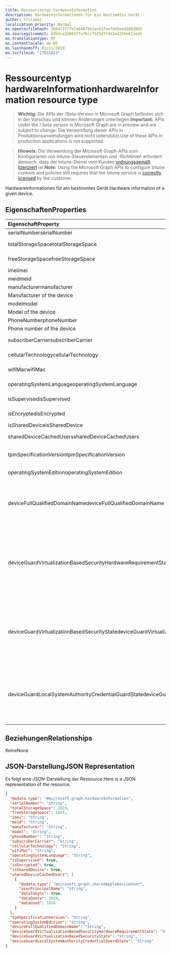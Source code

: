 ```yaml
---
title: Ressourcentyp hardwareInformation
description: Hardwareinformationen für ein bestimmtes Gerät.
author: tfitzmac
localization_priority: Normal
ms.openlocfilehash: 2684f1ff7e7a6407942ac61fae7d45ead16820d2
ms.sourcegitcommit: d2b3ca32602ffa76cc7925d7f4d1e2258e611ea5
ms.translationtype: MT
ms.contentlocale: de-DE
ms.lasthandoff: 01/11/2019
ms.locfileid: "27831823"
---
```

# <a name="hardwareinformation-resource-type"></a><span data-ttu-id="24494-103">Ressourcentyp hardwareInformation</span><span class="sxs-lookup"><span data-stu-id="24494-103">hardwareInformation resource type</span></span>

> <span data-ttu-id="24494-104">**Wichtig:** Die APIs der /Beta-Version in Microsoft Graph befinden sich in der Vorschau und können Änderungen unterliegen.</span><span class="sxs-lookup"><span data-stu-id="24494-104">**Important:** APIs under the / beta version in Microsoft Graph are in preview and are subject to change.</span></span> <span data-ttu-id="24494-105">Die Verwendung dieser APIs in Produktionsanwendungen wird nicht unterstützt.</span><span class="sxs-lookup"><span data-stu-id="24494-105">Use of these APIs in production applications is not supported.</span></span>

> <span data-ttu-id="24494-106">**Hinweis:** Die Verwendung der Microsoft Graph-APIs zum Konfigurieren von Intune-Steuerelementen und -Richtlinien erfordert dennoch, dass der Intune-Dienst vom Kunden [ordnungsgemäß lizenziert](https://go.microsoft.com/fwlink/?linkid=839381) ist.</span><span class="sxs-lookup"><span data-stu-id="24494-106">**Note:** Using the Microsoft Graph APIs to configure Intune controls and policies still requires that the Intune service is [correctly licensed](https://go.microsoft.com/fwlink/?linkid=839381) by the customer.</span></span>

<span data-ttu-id="24494-107">Hardwareinformationen für ein bestimmtes Gerät.</span><span class="sxs-lookup"><span data-stu-id="24494-107">Hardware information of a given device.</span></span>
## <a name="properties"></a><span data-ttu-id="24494-108">Eigenschaften</span><span class="sxs-lookup"><span data-stu-id="24494-108">Properties</span></span>
|<span data-ttu-id="24494-109">Eigenschaft</span><span class="sxs-lookup"><span data-stu-id="24494-109">Property</span></span>|<span data-ttu-id="24494-110">Typ</span><span class="sxs-lookup"><span data-stu-id="24494-110">Type</span></span>|<span data-ttu-id="24494-111">Beschreibung</span><span class="sxs-lookup"><span data-stu-id="24494-111">Description</span></span>|
|:---|:---|:---|
|<span data-ttu-id="24494-112">serialNumber</span><span class="sxs-lookup"><span data-stu-id="24494-112">serialNumber</span></span>|<span data-ttu-id="24494-113">String</span><span class="sxs-lookup"><span data-stu-id="24494-113">String</span></span>|<span data-ttu-id="24494-114">Seriennummer.</span><span class="sxs-lookup"><span data-stu-id="24494-114">Serial number.</span></span>|
|<span data-ttu-id="24494-115">totalStorageSpace</span><span class="sxs-lookup"><span data-stu-id="24494-115">totalStorageSpace</span></span>|<span data-ttu-id="24494-116">Int64</span><span class="sxs-lookup"><span data-stu-id="24494-116">Int64</span></span>|<span data-ttu-id="24494-117">Gesamtmenge des Speicherplatzes des Geräts.</span><span class="sxs-lookup"><span data-stu-id="24494-117">Total storage space of the device.</span></span>|
|<span data-ttu-id="24494-118">freeStorageSpace</span><span class="sxs-lookup"><span data-stu-id="24494-118">freeStorageSpace</span></span>|<span data-ttu-id="24494-119">Int64</span><span class="sxs-lookup"><span data-stu-id="24494-119">Int64</span></span>|<span data-ttu-id="24494-120">Freier Speicherplatz des Geräts.</span><span class="sxs-lookup"><span data-stu-id="24494-120">Free storage space of the device.</span></span>|
|<span data-ttu-id="24494-121">imei</span><span class="sxs-lookup"><span data-stu-id="24494-121">imei</span></span>|<span data-ttu-id="24494-122">String</span><span class="sxs-lookup"><span data-stu-id="24494-122">String</span></span>|<span data-ttu-id="24494-123">IMEI</span><span class="sxs-lookup"><span data-stu-id="24494-123">IMEI</span></span>|
|<span data-ttu-id="24494-124">meid</span><span class="sxs-lookup"><span data-stu-id="24494-124">meid</span></span>|<span data-ttu-id="24494-125">String</span><span class="sxs-lookup"><span data-stu-id="24494-125">String</span></span>|<span data-ttu-id="24494-126">MEID</span><span class="sxs-lookup"><span data-stu-id="24494-126">MEID</span></span>|
|<span data-ttu-id="24494-127">manufacturer</span><span class="sxs-lookup"><span data-stu-id="24494-127">manufacturer</span></span>|<span data-ttu-id="24494-128">String</span><span class="sxs-lookup"><span data-stu-id="24494-128">String</span></span>|<span data-ttu-id="24494-129">Hersteller des Geräts.
</span><span class="sxs-lookup"><span data-stu-id="24494-129">Manufacturer of the device</span></span>|
|<span data-ttu-id="24494-130">model</span><span class="sxs-lookup"><span data-stu-id="24494-130">model</span></span>|<span data-ttu-id="24494-131">String</span><span class="sxs-lookup"><span data-stu-id="24494-131">String</span></span>|<span data-ttu-id="24494-132">Modell des Geräts.
</span><span class="sxs-lookup"><span data-stu-id="24494-132">Model of the device</span></span>|
|<span data-ttu-id="24494-133">PhoneNumber</span><span class="sxs-lookup"><span data-stu-id="24494-133">phoneNumber</span></span>|<span data-ttu-id="24494-134">String</span><span class="sxs-lookup"><span data-stu-id="24494-134">String</span></span>|<span data-ttu-id="24494-135">Telefonnummer des Geräts.
</span><span class="sxs-lookup"><span data-stu-id="24494-135">Phone number of the device</span></span>|
|<span data-ttu-id="24494-136">subscriberCarrier</span><span class="sxs-lookup"><span data-stu-id="24494-136">subscriberCarrier</span></span>|<span data-ttu-id="24494-137">String</span><span class="sxs-lookup"><span data-stu-id="24494-137">String</span></span>|<span data-ttu-id="24494-138">Abonnenten Netzbetreiber des Geräts</span><span class="sxs-lookup"><span data-stu-id="24494-138">Subscriber carrier of the device</span></span>|
|<span data-ttu-id="24494-139">cellularTechnology</span><span class="sxs-lookup"><span data-stu-id="24494-139">cellularTechnology</span></span>|<span data-ttu-id="24494-140">String</span><span class="sxs-lookup"><span data-stu-id="24494-140">String</span></span>|<span data-ttu-id="24494-141">Mobilfunk-Technologie des Geräts</span><span class="sxs-lookup"><span data-stu-id="24494-141">Cellular technology of the device</span></span>|
|<span data-ttu-id="24494-142">wifiMac</span><span class="sxs-lookup"><span data-stu-id="24494-142">wifiMac</span></span>|<span data-ttu-id="24494-143">String</span><span class="sxs-lookup"><span data-stu-id="24494-143">String</span></span>|<span data-ttu-id="24494-144">WLAN-MAC-Adresse des Geräts</span><span class="sxs-lookup"><span data-stu-id="24494-144">WiFi MAC address of the device</span></span>|
|<span data-ttu-id="24494-145">operatingSystemLanguage</span><span class="sxs-lookup"><span data-stu-id="24494-145">operatingSystemLanguage</span></span>|<span data-ttu-id="24494-146">String</span><span class="sxs-lookup"><span data-stu-id="24494-146">String</span></span>|<span data-ttu-id="24494-147">Die Sprache des Betriebssystems des Geräts</span><span class="sxs-lookup"><span data-stu-id="24494-147">Operating system language of the device</span></span>|
|<span data-ttu-id="24494-148">isSupervised</span><span class="sxs-lookup"><span data-stu-id="24494-148">isSupervised</span></span>|<span data-ttu-id="24494-149">Boolean</span><span class="sxs-lookup"><span data-stu-id="24494-149">Boolean</span></span>|<span data-ttu-id="24494-150">Überwachten Modus des Geräts</span><span class="sxs-lookup"><span data-stu-id="24494-150">Supervised mode of the device</span></span>|
|<span data-ttu-id="24494-151">isEncrypted</span><span class="sxs-lookup"><span data-stu-id="24494-151">isEncrypted</span></span>|<span data-ttu-id="24494-152">Boolean</span><span class="sxs-lookup"><span data-stu-id="24494-152">Boolean</span></span>|<span data-ttu-id="24494-153">Status der Verschlüsselung des Geräts</span><span class="sxs-lookup"><span data-stu-id="24494-153">Encryption status of the device</span></span>|
|<span data-ttu-id="24494-154">isSharedDevice</span><span class="sxs-lookup"><span data-stu-id="24494-154">isSharedDevice</span></span>|<span data-ttu-id="24494-155">Boolean</span><span class="sxs-lookup"><span data-stu-id="24494-155">Boolean</span></span>|<span data-ttu-id="24494-156">Freigegebene iPad</span><span class="sxs-lookup"><span data-stu-id="24494-156">Shared iPad</span></span>|
|<span data-ttu-id="24494-157">sharedDeviceCachedUsers</span><span class="sxs-lookup"><span data-stu-id="24494-157">sharedDeviceCachedUsers</span></span>|<span data-ttu-id="24494-158">[SharedAppleDeviceUser](../resources/intune-devices-sharedappledeviceuser.md) -Auflistung</span><span class="sxs-lookup"><span data-stu-id="24494-158">[sharedAppleDeviceUser](../resources/intune-devices-sharedappledeviceuser.md) collection</span></span>|<span data-ttu-id="24494-159">Alle Benutzer auf dem freigegebenen Apple-Gerät</span><span class="sxs-lookup"><span data-stu-id="24494-159">All users on the shared Apple device</span></span>|
|<span data-ttu-id="24494-160">tpmSpecificationVersion</span><span class="sxs-lookup"><span data-stu-id="24494-160">tpmSpecificationVersion</span></span>|<span data-ttu-id="24494-161">String</span><span class="sxs-lookup"><span data-stu-id="24494-161">String</span></span>|<span data-ttu-id="24494-162">Zeichenfolge, die die Spezifikation, Version angibt.</span><span class="sxs-lookup"><span data-stu-id="24494-162">String that specifies the specification version.</span></span>|
|<span data-ttu-id="24494-163">operatingSystemEdition</span><span class="sxs-lookup"><span data-stu-id="24494-163">operatingSystemEdition</span></span>|<span data-ttu-id="24494-164">String</span><span class="sxs-lookup"><span data-stu-id="24494-164">String</span></span>|<span data-ttu-id="24494-165">Zeichenfolge, die die Betriebssystem Edition angibt.</span><span class="sxs-lookup"><span data-stu-id="24494-165">String that specifies the OS edition.</span></span>|
|<span data-ttu-id="24494-166">deviceFullQualifiedDomainName</span><span class="sxs-lookup"><span data-stu-id="24494-166">deviceFullQualifiedDomainName</span></span>|<span data-ttu-id="24494-167">String</span><span class="sxs-lookup"><span data-stu-id="24494-167">String</span></span>|<span data-ttu-id="24494-168">Gibt den vollqualifizierten Domänennamen des Geräts (falls vorhanden).</span><span class="sxs-lookup"><span data-stu-id="24494-168">Returns the fully qualified domain name of the device (if any).</span></span> <span data-ttu-id="24494-169">Wenn das Gerät nicht Mitglied einer Domäne ist, wird eine leere Zeichenfolge zurückgegeben.</span><span class="sxs-lookup"><span data-stu-id="24494-169">If the device is not domain-joined, it returns an empty string.</span></span> |
|<span data-ttu-id="24494-170">deviceGuardVirtualizationBasedSecurityHardwareRequirementState</span><span class="sxs-lookup"><span data-stu-id="24494-170">deviceGuardVirtualizationBasedSecurityHardwareRequirementState</span></span>|[<span data-ttu-id="24494-171">deviceGuardVirtualizationBasedSecurityHardwareRequirementState</span><span class="sxs-lookup"><span data-stu-id="24494-171">deviceGuardVirtualizationBasedSecurityHardwareRequirementState</span></span>](../resources/intune-devices-deviceguardvirtualizationbasedsecurityhardwarerequirementstate.md)|<span data-ttu-id="24494-172">Virtualisierung-basierte Hardware Anforderung Sicherheitsstatus.</span><span class="sxs-lookup"><span data-stu-id="24494-172">Virtualization-based security hardware requirement status.</span></span> <span data-ttu-id="24494-173">Mögliche Werte sind: `meetHardwareRequirements`, `secureBootRequired`, `dmaProtectionRequired`, `hyperVNotSupportedForGuestVM` und `hyperVNotAvailable`.</span><span class="sxs-lookup"><span data-stu-id="24494-173">Possible values are: `meetHardwareRequirements`, `secureBootRequired`, `dmaProtectionRequired`, `hyperVNotSupportedForGuestVM`, `hyperVNotAvailable`.</span></span>|
|<span data-ttu-id="24494-174">deviceGuardVirtualizationBasedSecurityState</span><span class="sxs-lookup"><span data-stu-id="24494-174">deviceGuardVirtualizationBasedSecurityState</span></span>|[<span data-ttu-id="24494-175">deviceGuardVirtualizationBasedSecurityState</span><span class="sxs-lookup"><span data-stu-id="24494-175">deviceGuardVirtualizationBasedSecurityState</span></span>](../resources/intune-devices-deviceguardvirtualizationbasedsecuritystate.md)|<span data-ttu-id="24494-176">Virtualisierung-basierte Sicherheitsstatus.</span><span class="sxs-lookup"><span data-stu-id="24494-176">Virtualization-based security status.</span></span> <span data-ttu-id="24494-177">.</span><span class="sxs-lookup"><span data-stu-id="24494-177"></span></span> <span data-ttu-id="24494-178">Mögliche Werte sind: `running`, `rebootRequired`, `require64BitArchitecture`, `notLicensed`, `notConfigured`, `doesNotMeetHardwareRequirements` und `other`.</span><span class="sxs-lookup"><span data-stu-id="24494-178">Possible values are: `running`, `rebootRequired`, `require64BitArchitecture`, `notLicensed`, `notConfigured`, `doesNotMeetHardwareRequirements`, `other`.</span></span>|
|<span data-ttu-id="24494-179">deviceGuardLocalSystemAuthorityCredentialGuardState</span><span class="sxs-lookup"><span data-stu-id="24494-179">deviceGuardLocalSystemAuthorityCredentialGuardState</span></span>|[<span data-ttu-id="24494-180">deviceGuardLocalSystemAuthorityCredentialGuardState</span><span class="sxs-lookup"><span data-stu-id="24494-180">deviceGuardLocalSystemAuthorityCredentialGuardState</span></span>](../resources/intune-devices-deviceguardlocalsystemauthoritycredentialguardstate.md)|<span data-ttu-id="24494-181">Lokales System Autorität (LSA) Anmeldeinformationen Guard Status.</span><span class="sxs-lookup"><span data-stu-id="24494-181">Local System Authority (LSA) credential guard status.</span></span> <span data-ttu-id="24494-182">.</span><span class="sxs-lookup"><span data-stu-id="24494-182"></span></span> <span data-ttu-id="24494-183">Mögliche Werte sind: `running`, `rebootRequired`, `notLicensed`, `notConfigured` und `virtualizationBasedSecurityNotRunning`.</span><span class="sxs-lookup"><span data-stu-id="24494-183">Possible values are: `running`, `rebootRequired`, `notLicensed`, `notConfigured`, `virtualizationBasedSecurityNotRunning`.</span></span>|

## <a name="relationships"></a><span data-ttu-id="24494-184">Beziehungen</span><span class="sxs-lookup"><span data-stu-id="24494-184">Relationships</span></span>
<span data-ttu-id="24494-185">Keine</span><span class="sxs-lookup"><span data-stu-id="24494-185">None</span></span>
## <a name="json-representation"></a><span data-ttu-id="24494-186">JSON-Darstellung</span><span class="sxs-lookup"><span data-stu-id="24494-186">JSON Representation</span></span>
<span data-ttu-id="24494-187">Es folgt eine JSON-Darstellung der Ressource.</span><span class="sxs-lookup"><span data-stu-id="24494-187">Here is a JSON representation of the resource.</span></span>
<!-- {
  "blockType": "resource",
  "@odata.type": "microsoft.graph.hardwareInformation"
}
-->
``` json
{
  "@odata.type": "#microsoft.graph.hardwareInformation",
  "serialNumber": "String",
  "totalStorageSpace": 1024,
  "freeStorageSpace": 1024,
  "imei": "String",
  "meid": "String",
  "manufacturer": "String",
  "model": "String",
  "phoneNumber": "String",
  "subscriberCarrier": "String",
  "cellularTechnology": "String",
  "wifiMac": "String",
  "operatingSystemLanguage": "String",
  "isSupervised": true,
  "isEncrypted": true,
  "isSharedDevice": true,
  "sharedDeviceCachedUsers": [
    {
      "@odata.type": "microsoft.graph.sharedAppleDeviceUser",
      "userPrincipalName": "String",
      "dataToSync": true,
      "dataQuota": 1024,
      "dataUsed": 1024
    }
  ],
  "tpmSpecificationVersion": "String",
  "operatingSystemEdition": "String",
  "deviceFullQualifiedDomainName": "String",
  "deviceGuardVirtualizationBasedSecurityHardwareRequirementState": "String",
  "deviceGuardVirtualizationBasedSecurityState": "String",
  "deviceGuardLocalSystemAuthorityCredentialGuardState": "String"
}
```





